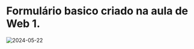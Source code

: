 # Formulário basico criado na aula de Web 1.
![2024-05-22](https://github.com/pedrorgc/Formul-rio-Basico/assets/131400245/f0b06810-f8f4-4dba-86db-d36ba625097d)
